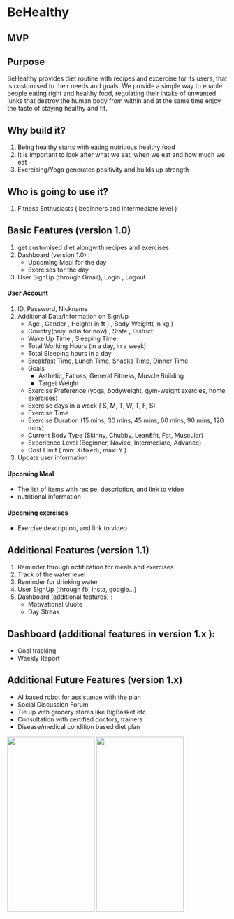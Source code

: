 # BeHealthy

## MVP

## Purpose
BeHealthy provides diet routine with recipes and excercise for its users, that is customised to their needs and goals. We provide a simple way to enable people eating right and healthy food, regulating their intake of unwanted junks that destroy the human body from within and at the same time enjoy the taste of staying healthy and fit.

## Why build it?
1. Being healthy starts with eating nutritious healthy food
1. It is important to look after what we eat, when we eat and how much we eat
1. Exercising/Yoga generates positivity and builds up strength

## Who is going to use it?
1. Fitness Enthusiasts ( beginners and intermediate level )

## Basic Features (version 1.0)
1. get customised diet alongwith recipes and exercises 
1. Dashboard (version 1.0) :
   * Upcoming Meal for the day
   * Exercises for the day
1. User SignUp (through Gmail), Login , Logout

#### User Account
1. ID, Password, Nickname
1. Additional Data/Information on SignUp
    * Age , Gender , Height( in ft ) , Body-Weight( in kg )
    * Country(only India for now) , State , District
    * Wake Up Time , Sleeping Time
    * Total Working Hours (in a day, in a week)
    * Total Sleeping hours in a day
    * Breakfast Time, Lunch Time, Snacks Time, Dinner Time
    * Goals
      * Asthetic, Fatloss, General Fitness, Muscle Building
      * Target Weight
    * Exercise Preference (yoga, bodyweight, gym-weight exercies, home exercises)
    * Exercise days in a week ( S, M, T, W, T, F, S)
    * Exercise Time
    * Exercise Duration (15 mins, 30 mins, 45 mins, 60 mins, 90 mins, 120 mins)
    * Current Body Type (Skinny, Chubby, Lean&fit, Fat, Muscular)
    * Experience Level (Beginner, Novice, Intermediate, Advance)
    * Cost Limit ( min: X(fixed), max: Y )
1. Update user information

#### Upcoming Meal
* The list of items with recipe, description, and link to video
* nutritional information

#### Upcoming exercises
* Exercise description, and link to video

## Additional Features (version 1.1)
1. Reminder through notification for meals and exercises
1. Track of the water level
1. Reminder for drinking water
1. User SignUp (through fb, insta, google...)
1. Dashboard (additional features) :
   * Motivational Quote
   * Day Streak

## Dashboard (additional features in version 1.x ):
* Goal tracking
* Weekly Report

## Additional Future Features (version 1.x)
* AI based robot for assistance with the plan
* Social Discussion Forum
* Tie up with grocery stores like BigBasket etc
* Consultation with certified doctors, trainers 
* Disease/medical condition based diet plan





<img src="https://user-images.githubusercontent.com/25588116/86388270-1c1bb580-bcb2-11ea-8a9f-77c8d1e0c9b3.jpg" height="400" width="200">

<img src="https://user-images.githubusercontent.com/25588116/86388276-1faf3c80-bcb2-11ea-97b3-b27883856fbb.jpg" height="400" width="200">







